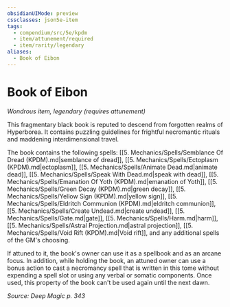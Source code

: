 ```yaml
---
obsidianUIMode: preview
cssclasses: json5e-item
tags:
  - compendium/src/5e/kpdm
  - item/attunement/required
  - item/rarity/legendary
aliases:
  - Book of Eibon
---
```

# Book of Eibon
*Wondrous item, legendary (requires attunement)*  


This fragmentary black book is reputed to descend from forgotten realms of Hyperborea. It contains puzzling guidelines for frightful necromantic rituals and maddening interdimensional travel.

The book contains the following spells: [[5. Mechanics/Spells/Semblance Of Dread (KPDM).md\|semblance of dread]], [[5. Mechanics/Spells/Ectoplasm (KPDM).md\|ectoplasm]], [[5. Mechanics/Spells/Animate Dead.md\|animate dead]], [[5. Mechanics/Spells/Speak With Dead.md\|speak with dead]], [[5. Mechanics/Spells/Emanation Of Yoth (KPDM).md\|emanation of Yoth]], [[5. Mechanics/Spells/Green Decay (KPDM).md\|green decay]], [[5. Mechanics/Spells/Yellow Sign (KPDM).md\|yellow sign]], [[5. Mechanics/Spells/Eldritch Communion (KPDM).md\|eldritch communion]], [[5. Mechanics/Spells/Create Undead.md\|create undead]], [[5. Mechanics/Spells/Gate.md\|gate]], [[5. Mechanics/Spells/Harm.md\|harm]], [[5. Mechanics/Spells/Astral Projection.md\|astral projection]], [[5. Mechanics/Spells/Void Rift (KPDM).md\|Void rift]], and any additional spells of the GM's choosing.

If attuned to it, the book's owner can use it as a spellbook and as an arcane focus. In addition, while holding the book, an attuned owner can use a bonus action to cast a necromancy spell that is written in this tome without expending a spell slot or using any verbal or somatic components. Once used, this property of the book can't be used again until the next dawn.

*Source: Deep Magic p. 343*
